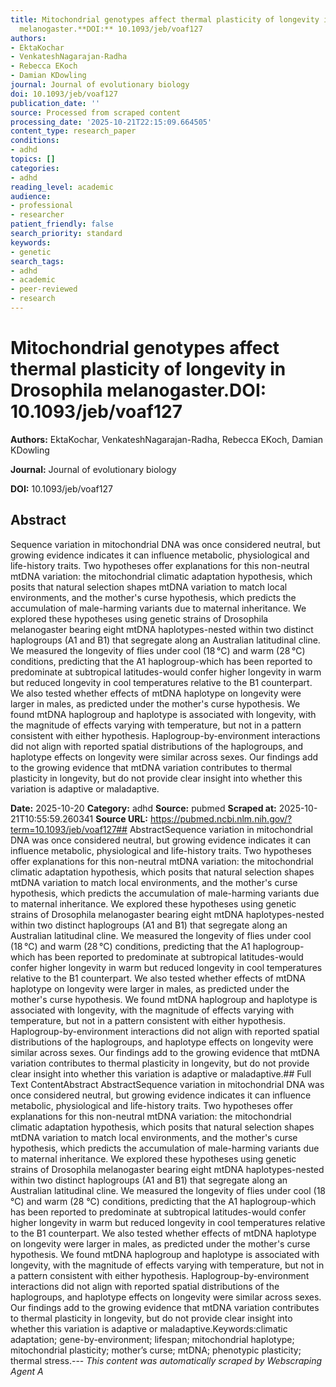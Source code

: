 ```yaml
---
title: Mitochondrial genotypes affect thermal plasticity of longevity in Drosophila
  melanogaster.**DOI:** 10.1093/jeb/voaf127
authors:
- EktaKochar
- VenkateshNagarajan-Radha
- Rebecca EKoch
- Damian KDowling
journal: Journal of evolutionary biology
doi: 10.1093/jeb/voaf127
publication_date: ''
source: Processed from scraped content
processing_date: '2025-10-21T22:15:09.664505'
content_type: research_paper
conditions:
- adhd
topics: []
categories:
- adhd
reading_level: academic
audience:
- professional
- researcher
patient_friendly: false
search_priority: standard
keywords:
- genetic
search_tags:
- adhd
- academic
- peer-reviewed
- research
---
```


# Mitochondrial genotypes affect thermal plasticity of longevity in Drosophila melanogaster.**DOI:** 10.1093/jeb/voaf127

**Authors:** EktaKochar, VenkateshNagarajan-Radha, Rebecca EKoch, Damian KDowling

**Journal:** Journal of evolutionary biology

**DOI:** 10.1093/jeb/voaf127

## Abstract

Sequence variation in mitochondrial DNA was once considered neutral, but growing evidence indicates it can influence metabolic, physiological and life-history traits. Two hypotheses offer explanations for this non-neutral mtDNA variation: the mitochondrial climatic adaptation hypothesis, which posits that natural selection shapes mtDNA variation to match local environments, and the mother's curse hypothesis, which predicts the accumulation of male-harming variants due to maternal inheritance. We explored these hypotheses using genetic strains of Drosophila melanogaster bearing eight mtDNA haplotypes-nested within two distinct haplogroups (A1 and B1) that segregate along an Australian latitudinal cline. We measured the longevity of flies under cool (18 °C) and warm (28 °C) conditions, predicting that the A1 haplogroup-which has been reported to predominate at subtropical latitudes-would confer higher longevity in warm but reduced longevity in cool temperatures relative to the B1 counterpart. We also tested whether effects of mtDNA haplotype on longevity were larger in males, as predicted under the mother's curse hypothesis. We found mtDNA haplogroup and haplotype is associated with longevity, with the magnitude of effects varying with temperature, but not in a pattern consistent with either hypothesis. Haplogroup-by-environment interactions did not align with reported spatial distributions of the haplogroups, and haplotype effects on longevity were similar across sexes. Our findings add to the growing evidence that mtDNA variation contributes to thermal plasticity in longevity, but do not provide clear insight into whether this variation is adaptive or maladaptive.

**Date:** 2025-10-20
**Category:** adhd
**Source:** pubmed
**Scraped at:** 2025-10-21T10:55:59.260341
**Source URL:** https://pubmed.ncbi.nlm.nih.gov/?term=10.1093/jeb/voaf127## AbstractSequence variation in mitochondrial DNA was once considered neutral, but growing evidence indicates it can influence metabolic, physiological and life-history traits. Two hypotheses offer explanations for this non-neutral mtDNA variation: the mitochondrial climatic adaptation hypothesis, which posits that natural selection shapes mtDNA variation to match local environments, and the mother's curse hypothesis, which predicts the accumulation of male-harming variants due to maternal inheritance. We explored these hypotheses using genetic strains of Drosophila melanogaster bearing eight mtDNA haplotypes-nested within two distinct haplogroups (A1 and B1) that segregate along an Australian latitudinal cline. We measured the longevity of flies under cool (18 °C) and warm (28 °C) conditions, predicting that the A1 haplogroup-which has been reported to predominate at subtropical latitudes-would confer higher longevity in warm but reduced longevity in cool temperatures relative to the B1 counterpart. We also tested whether effects of mtDNA haplotype on longevity were larger in males, as predicted under the mother's curse hypothesis. We found mtDNA haplogroup and haplotype is associated with longevity, with the magnitude of effects varying with temperature, but not in a pattern consistent with either hypothesis. Haplogroup-by-environment interactions did not align with reported spatial distributions of the haplogroups, and haplotype effects on longevity were similar across sexes. Our findings add to the growing evidence that mtDNA variation contributes to thermal plasticity in longevity, but do not provide clear insight into whether this variation is adaptive or maladaptive.## Full Text ContentAbstract AbstractSequence variation in mitochondrial DNA was once considered neutral, but growing evidence indicates it can influence metabolic, physiological and life-history traits. Two hypotheses offer explanations for this non-neutral mtDNA variation: the mitochondrial climatic adaptation hypothesis, which posits that natural selection shapes mtDNA variation to match local environments, and the mother's curse hypothesis, which predicts the accumulation of male-harming variants due to maternal inheritance. We explored these hypotheses using genetic strains of Drosophila melanogaster bearing eight mtDNA haplotypes-nested within two distinct haplogroups (A1 and B1) that segregate along an Australian latitudinal cline. We measured the longevity of flies under cool (18 °C) and warm (28 °C) conditions, predicting that the A1 haplogroup-which has been reported to predominate at subtropical latitudes-would confer higher longevity in warm but reduced longevity in cool temperatures relative to the B1 counterpart. We also tested whether effects of mtDNA haplotype on longevity were larger in males, as predicted under the mother's curse hypothesis. We found mtDNA haplogroup and haplotype is associated with longevity, with the magnitude of effects varying with temperature, but not in a pattern consistent with either hypothesis. Haplogroup-by-environment interactions did not align with reported spatial distributions of the haplogroups, and haplotype effects on longevity were similar across sexes. Our findings add to the growing evidence that mtDNA variation contributes to thermal plasticity in longevity, but do not provide clear insight into whether this variation is adaptive or maladaptive.Keywords:climatic adaptation; gene-by-environment; lifespan; mitochondrial haplotype; mitochondrial plasticity; mother’s curse; mtDNA; phenotypic plasticity; thermal stress.---
*This content was automatically scraped by Webscraping Agent A*